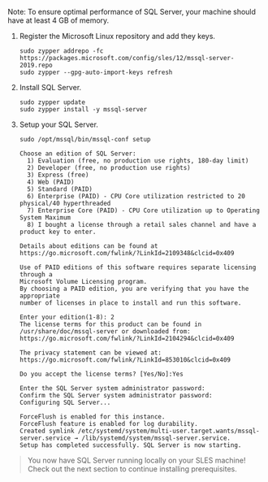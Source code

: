 Note: To ensure optimal performance of SQL Server, your machine should have at least 4 GB of memory.

1. Register the Microsoft Linux repository and add they keys.

    ```terminal
    sudo zypper addrepo -fc https://packages.microsoft.com/config/sles/12/mssql-server-2019.repo
    sudo zypper --gpg-auto-import-keys refresh
    ```

2. Install SQL Server.

    ```terminal
    sudo zypper update
    sudo zypper install -y mssql-server
    ```

3. Setup your SQL Server.

    ```terminal
    sudo /opt/mssql/bin/mssql-conf setup
    ```

    ```results
    Choose an edition of SQL Server:
      1) Evaluation (free, no production use rights, 180-day limit)
      2) Developer (free, no production use rights)
      3) Express (free)
      4) Web (PAID)
      5) Standard (PAID)
      6) Enterprise (PAID) - CPU Core utilization restricted to 20 physical/40 hyperthreaded
      7) Enterprise Core (PAID) - CPU Core utilization up to Operating System Maximum
      8) I bought a license through a retail sales channel and have a product key to enter.

    Details about editions can be found at
    https://go.microsoft.com/fwlink/?LinkId=2109348&clcid=0x409

    Use of PAID editions of this software requires separate licensing through a
    Microsoft Volume Licensing program.
    By choosing a PAID edition, you are verifying that you have the appropriate
    number of licenses in place to install and run this software.

    Enter your edition(1-8): 2
    The license terms for this product can be found in
    /usr/share/doc/mssql-server or downloaded from:
    https://go.microsoft.com/fwlink/?LinkId=2104294&clcid=0x409

    The privacy statement can be viewed at:
    https://go.microsoft.com/fwlink/?LinkId=853010&clcid=0x409

    Do you accept the license terms? [Yes/No]:Yes

    Enter the SQL Server system administrator password:
    Confirm the SQL Server system administrator password:
    Configuring SQL Server...

    ForceFlush is enabled for this instance.
    ForceFlush feature is enabled for log durability.
    Created symlink /etc/systemd/system/multi-user.target.wants/mssql-server.service → /lib/systemd/system/mssql-server.service.
    Setup has completed successfully. SQL Server is now starting.
    ```

> You now have SQL Server running locally on your SLES machine! Check out the next section to continue installing prerequisites.
